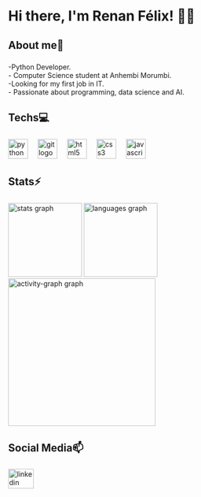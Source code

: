 <h1 align="left">Hi there, I'm Renan Félix! 👨‍💻</h1>

###

<h2 align="left">About me📘</h2>

###

<p align="left">-Python Developer.<br>- Computer Science student at Anhembi Morumbi.<br>-Looking for my first job in IT.<br>- Passionate about programming, data science and AI.</p>

###

<h2 align="left">Techs💻</h2>

###

<div align="left">
  <img src="https://skillicons.dev/icons?i=py" height="40" alt="python logo"  />
  <img width="12" />
  <img src="https://skillicons.dev/icons?i=git" height="40" alt="git logo"  />
  <img width="12" />
  <img src="https://skillicons.dev/icons?i=html" height="40" alt="html5 logo"  />
  <img width="12" />
  <img src="https://skillicons.dev/icons?i=css" height="40" alt="css3 logo"  />
  <img width="12" />
  <img src="https://skillicons.dev/icons?i=js" height="40" alt="javascript logo"  />
</div>

###

<h2 align="left">Stats⚡</h2>

###

<div align="left">
  <img src="https://github-readme-stats.vercel.app/api?username=renan-felix&hide_title=false&hide_rank=false&show_icons=true&include_all_commits=true&count_private=true&disable_animations=false&theme=vue-dark&locale=en&hide_border=false&order=1" height="150" alt="stats graph"  />
  <img src="https://github-readme-stats.vercel.app/api/top-langs?username=renan-felix&locale=en&hide_title=false&layout=compact&card_width=320&langs_count=5&theme=vue-dark&hide_border=false&order=2" height="150" alt="languages graph"  />
  <img src="https://github-readme-activity-graph.vercel.app/graph?username=renan-felix&radius=16&theme=react&area=true&order=5" height="300" alt="activity-graph graph"  />
</div>

###

<h2 align="left">Social Media📫</h2>

###

<div align="left">
  <a href="https://www.linkedin.com/in/renan-da-silva-felix-barbosa-2b22901b5" target="_blank">
    <img src="https://raw.githubusercontent.com/maurodesouza/profile-readme-generator/master/src/assets/icons/social/linkedin/default.svg" width="52" height="40" alt="linkedin logo"  />
  </a>
</div>

###
